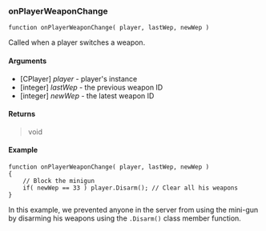 ### onPlayerWeaponChange
```Squirrel
function onPlayerWeaponChange( player, lastWep, newWep )
```

Called when a player switches a weapon.

#### Arguments

- [CPlayer] *player* - player's instance
- [integer] *lastWep* - the previous weapon ID
- [integer] *newWep* - the latest weapon ID

#### Returns
> void

#### Example
```Squirrel
function onPlayerWeaponChange( player, lastWep, newWep )
{
    // Block the minigun
    if( newWep == 33 ) player.Disarm(); // Clear all his weapons
}
```

In this example, we prevented anyone in the server from using the mini-gun by disarming his weapons using the `.Disarm()` class member function.
